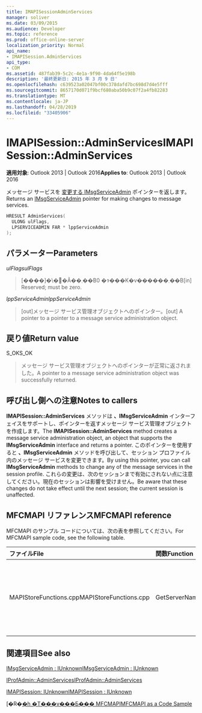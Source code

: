 ```yaml
---
title: IMAPISessionAdminServices
manager: soliver
ms.date: 03/09/2015
ms.audience: Developer
ms.topic: reference
ms.prod: office-online-server
localization_priority: Normal
api_name:
- IMAPISession.AdminServices
api_type:
- COM
ms.assetid: 487fab39-5c2c-4e1a-9f90-4da64f5e198b
description: '最終更新日: 2015 年 3 月 9 日'
ms.openlocfilehash: c639523a02047bf00c378dafd7bc698d7d4e5fff
ms.sourcegitcommit: 8657170d071f9bcf680aba50b9c07f2a4fb82283
ms.translationtype: MT
ms.contentlocale: ja-JP
ms.lasthandoff: 04/28/2019
ms.locfileid: "33405906"
---
```

# <a name="imapisessionadminservices"></a><span data-ttu-id="09846-103">IMAPISession::AdminServices</span><span class="sxs-lookup"><span data-stu-id="09846-103">IMAPISession::AdminServices</span></span>

  
  
<span data-ttu-id="09846-104">**適用対象**: Outlook 2013 | Outlook 2016</span><span class="sxs-lookup"><span data-stu-id="09846-104">**Applies to**: Outlook 2013 | Outlook 2016</span></span> 
  
<span data-ttu-id="09846-105">メッセージ サービスを [変更する IMsgServiceAdmin](imsgserviceadminiunknown.md) ポインターを返します。</span><span class="sxs-lookup"><span data-stu-id="09846-105">Returns an [IMsgServiceAdmin](imsgserviceadminiunknown.md) pointer for making changes to message services.</span></span> 
  
```cpp
HRESULT AdminServices(
  ULONG ulFlags,
  LPSERVICEADMIN FAR * lppServiceAdmin
);
```

## <a name="parameters"></a><span data-ttu-id="09846-106">パラメーター</span><span class="sxs-lookup"><span data-stu-id="09846-106">Parameters</span></span>

 <span data-ttu-id="09846-107">_ulFlags_</span><span class="sxs-lookup"><span data-stu-id="09846-107">_ulFlags_</span></span>
  
> <span data-ttu-id="09846-108">[����]�\�񂳂�Ă��܂��B0 �ɂ���K�v������܂��B</span><span class="sxs-lookup"><span data-stu-id="09846-108">[in] Reserved; must be zero.</span></span>
    
 <span data-ttu-id="09846-109">_lppServiceAdmin_</span><span class="sxs-lookup"><span data-stu-id="09846-109">_lppServiceAdmin_</span></span>
  
> <span data-ttu-id="09846-110">[out]メッセージ サービス管理オブジェクトへのポインター。</span><span class="sxs-lookup"><span data-stu-id="09846-110">[out] A pointer to a pointer to a message service administration object.</span></span>
    
## <a name="return-value"></a><span data-ttu-id="09846-111">戻り値</span><span class="sxs-lookup"><span data-stu-id="09846-111">Return value</span></span>

<span data-ttu-id="09846-112">S_OK</span><span class="sxs-lookup"><span data-stu-id="09846-112">S_OK</span></span> 
  
> <span data-ttu-id="09846-113">メッセージ サービス管理オブジェクトへのポインターが正常に返されました。</span><span class="sxs-lookup"><span data-stu-id="09846-113">A pointer to a message service administration object was successfully returned.</span></span>
    
## <a name="notes-to-callers"></a><span data-ttu-id="09846-114">呼び出し側への注意</span><span class="sxs-lookup"><span data-stu-id="09846-114">Notes to callers</span></span>

<span data-ttu-id="09846-115">**IMAPISession::AdminServices** メソッドは **、IMsgServiceAdmin** インターフェイスをサポートし、ポインターを返すメッセージ サービス管理オブジェクトを作成します。</span><span class="sxs-lookup"><span data-stu-id="09846-115">The **IMAPISession::AdminServices** method creates a message service administration object, an object that supports the **IMsgServiceAdmin** interface and returns a pointer.</span></span> <span data-ttu-id="09846-116">このポインターを使用すると **、IMsgServiceAdmin** メソッドを呼び出して、セッション プロファイル内のメッセージ サービスを変更できます。</span><span class="sxs-lookup"><span data-stu-id="09846-116">By using this pointer, you can call **IMsgServiceAdmin** methods to change any of the message services in the session profile.</span></span> <span data-ttu-id="09846-117">これらの変更は、次のセッションまで有効にされない点に注意してください。現在のセッションは影響を受けません。</span><span class="sxs-lookup"><span data-stu-id="09846-117">Be aware that these changes do not take effect until the next session; the current session is unaffected.</span></span> 
  
## <a name="mfcmapi-reference"></a><span data-ttu-id="09846-118">MFCMAPI リファレンス</span><span class="sxs-lookup"><span data-stu-id="09846-118">MFCMAPI reference</span></span>

<span data-ttu-id="09846-119">MFCMAPI のサンプル コードについては、次の表を参照してください。</span><span class="sxs-lookup"><span data-stu-id="09846-119">For MFCMAPI sample code, see the following table.</span></span>
  
|<span data-ttu-id="09846-120">**ファイル**</span><span class="sxs-lookup"><span data-stu-id="09846-120">**File**</span></span>|<span data-ttu-id="09846-121">**関数**</span><span class="sxs-lookup"><span data-stu-id="09846-121">**Function**</span></span>|<span data-ttu-id="09846-122">**コメント**</span><span class="sxs-lookup"><span data-stu-id="09846-122">**Comment**</span></span>|
|:-----|:-----|:-----|
|<span data-ttu-id="09846-123">MAPIStoreFunctions.cpp</span><span class="sxs-lookup"><span data-stu-id="09846-123">MAPIStoreFunctions.cpp</span></span>  <br/> |<span data-ttu-id="09846-124">GetServerName</span><span class="sxs-lookup"><span data-stu-id="09846-124">GetServerName</span></span>  <br/> |<span data-ttu-id="09846-125">MFCMAPI は **IMAPISession::AdminServices** メソッドを使用して、サーバー名を読み取るプロファイルにアクセスします。</span><span class="sxs-lookup"><span data-stu-id="09846-125">MFCMAPI uses the **IMAPISession::AdminServices** method to access the profile to read the server name.</span></span>  <br/> |
   
## <a name="see-also"></a><span data-ttu-id="09846-126">関連項目</span><span class="sxs-lookup"><span data-stu-id="09846-126">See also</span></span>



[<span data-ttu-id="09846-127">IMsgServiceAdmin : IUnknown</span><span class="sxs-lookup"><span data-stu-id="09846-127">IMsgServiceAdmin : IUnknown</span></span>](imsgserviceadminiunknown.md)
  
[<span data-ttu-id="09846-128">IProfAdmin::AdminServices</span><span class="sxs-lookup"><span data-stu-id="09846-128">IProfAdmin::AdminServices</span></span>](iprofadmin-adminservices.md)
  
[<span data-ttu-id="09846-129">IMAPISession: IUnknown</span><span class="sxs-lookup"><span data-stu-id="09846-129">IMAPISession : IUnknown</span></span>](imapisessioniunknown.md)


<span data-ttu-id="09846-130">[�R�[�h �T���v���Ƃ��� MFCMAPI](mfcmapi-as-a-code-sample.md)</span><span class="sxs-lookup"><span data-stu-id="09846-130">[MFCMAPI as a Code Sample](mfcmapi-as-a-code-sample.md)</span></span>

